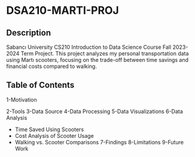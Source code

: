 # DSA210-MARTI-PROJ

## Description

Sabancı University CS210 Introduction to Data Science Course Fall 2023-2024 Term Project.
This project analyzes my personal transportation data using Martı scooters, focusing on the trade-off between time savings and financial costs compared to walking.

## Table of Contents
1-Motivation

2-Tools
3-Data Source
4-Data Processing
5-Data Visualizations
6-Data Analysis
  * Time Saved Using Scooters
  * Cost Analysis of Scooter Usage
  * Walking vs. Scooter Comparisons
7-Findings
8-Limitations
9-Future Work
